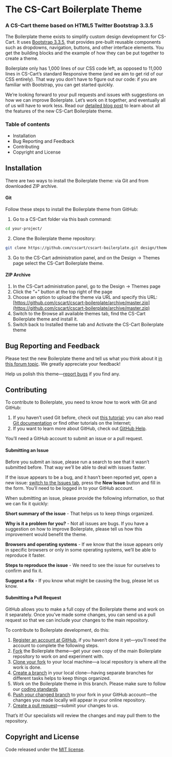 # The CS-Cart Boilerplate Theme
### A CS-Cart theme based on HTML5 Twitter Bootstrap 3.3.5

The Boilerplate theme exists to simplify custom design development for CS-Cart. It uses [Bootstrap 3.3.5](http://getbootstrap.com/), that provides pre-built reusable components such as dropdowns, navigation, buttons, and other interface elements. You get the building blocks and the example of how they can be put together to create a theme.

Boilerplate only has 1,000 lines of our CSS code left, as opposed to 11,000 lines in CS-Cart’s standard Responsive theme (and we aim to get rid of our CSS entirely). That way you don’t have to figure out our code: if you are familiar with Bootstrap, you can get started quickly.

We’re looking forward to your pull requests and issues with suggestions on how we can improve Boilerplate. Let’s work on it together, and eventually all of us will have to work less.
Read our [detailed blog post](http://blog.cs-cart.com/2015/12/25/cs-cart-boilerplate-theme-minimum-of-code-maximum-of-flexibility/) to learn about all the features of the new CS-Cart Boilerplate theme.

### Table of contents

* Installation
* Bug Reporting and Feedback
* Contributing
* Copyright and License

## Installation
There are two ways to install the Boilerplate theme: via Git and from downloaded ZIP archive.
#### Git
Follow these steps to install the Boilerplate theme from GitHub:

1. Go to a CS-Cart folder via this bash command:
  ```bash
  cd your-project/
  ```

2. Clone the Boilerplate theme repository:
  ```bash
  git clone https://github.com/cscart/cscart-boilerplate.git design/themes/boilerplate
  ```

3. Go to the CS-Cart administration panel, and on the Design → Themes page select the CS-Cart Boilerplate theme.

#### ZIP Archive
1. In the CS-Cart administration panel, go to the Design → Themes page
2. Click the “+” button at the top right of the page
3. Choose an option to upload the theme via URL and specify this URL: [https://github.com/cscart/cscart-boilerplate/archive/master.zip](https://github.com/cscart/cscart-boilerplate/archive/master.zip)
4. Switch to the Browse all available themes tab, find the CS-Cart Boilerplate theme and install it.
5. Switch back to Installed theme tab and Activate the CS-Cart Boilerplate theme

## Bug Reporting and Feedback
Please test the new Boilerplate theme and tell us what you think about it [in this forum topic](http://forum.cs-cart.com/topic/43024-the-cs-cart-boilerplate-theme-for-developers-minimum-of-code-maximum-of-flexibility/). We greatly appreciate your feedback!

Help us polish this theme—[report bugs](https://github.com/cscart/cscart-boilerplate/issues) if you find any.

## Contributing
To contribute to Boilerplate, you need to know how to work with Git and GitHub:

1. If you haven’t used Git before, check out [this tutorial](http://try.github.io/); you can also read [Git documentation](https://git-scm.com/documentation) or find other tutorials on the Internet;
2. If you want to learn more about GitHub, check out [GitHub Help](https://help.github.com/). 

You’ll need a GitHub account to submit an issue or a pull request.

#### Submitting an Issue
Before you submit an issue, please run a search to see that it wasn’t submitted before. That way we’ll be able to deal with issues faster.

If the issue appears to be a bug, and it hasn’t been reported yet, open a new issue: [switch to the Issues tab](https://github.com/cscart/cscart-boilerplate/issues), press the **New Issue** button and fill in the form. You’ll need to be logged in to your GitHub account.

When submitting an issue, please provide the following information, so that we can fix it quickly:

**Short summary of the issue** - That helps us to keep things organized.

**Why is it a problem for you?** - Not all issues are bugs. If you have a suggestion on how to improve Boilerplate, please tell us how this improvement would benefit the theme.

**Browsers and operating systems** - If we know that the issue appears only in specific browsers or only in some operating systems, we’ll be able to reproduce it faster.

**Steps to reproduce the issue** - We need to see the issue for ourselves to confirm and fix it.

**Suggest a fix** - If you know what might be causing the bug, please let us know.

#### Submitting a Pull Request

GitHub allows you to make a full copy of the Boilerplate theme and work on it separately. Once you’ve made some changes, you can send us a pull request so that we can include your changes to the main repository.

To contribute to Boilerplate development, do this:

1. [Register an account at GitHub](https://github.com/join), if you haven’t done it yet—you’ll need the account to complete the following steps.
2. [Fork](https://help.github.com/articles/fork-a-repo/) the Boilerplate theme—get your own copy of the main Boilerplate repository to work on and experiment with.
3. [Clone your fork](https://help.github.com/articles/cloning-a-repository/) to your local machine—a local repository is where all the work is done.
4. [Create a branch](https://git-scm.com/book/en/v2/Git-Branching-Basic-Branching-and-Merging) in your local clone—having separate branches for different tasks helps to keep things organized.
5. Work on the Boilerplate theme in this branch. Please make sure to follow our [coding standards](http://docs.cs-cart.com/4.3.x/developer_guide/core/coding_standards/index.html)
6. [Push your changed branch](https://help.github.com/articles/pushing-to-a-remote/) to your fork in your GitHub account—the changes you made locally will appear in your online repository.
7. [Create a pull request](https://help.github.com/articles/using-pull-requests)—submit your changes to us.

That’s it! Our specialists will review the changes and may pull them to the repository.


## Copyright and License
Code released under the [MIT license](https://github.com/cscart/lithe/blob/master/LICENSE).
